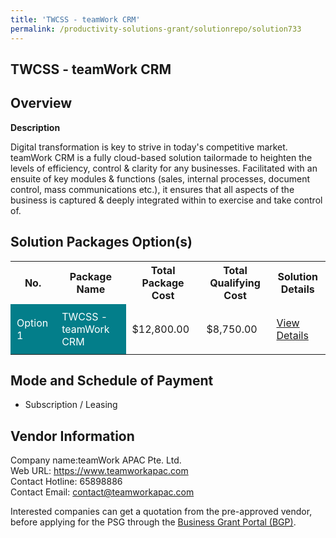 ```yaml
---
title: 'TWCSS - teamWork CRM'
permalink: /productivity-solutions-grant/solutionrepo/solution733
---
```


## TWCSS - teamWork CRM

## Overview

**Description**

Digital transformation is key to strive in today's competitive market. teamWork CRM is a fully cloud-based solution tailormade to heighten the levels of efficiency, control & clarity for any businesses. Facilitated with an ensuite of key modules & functions (sales, internal processes, document control, mass communications etc.), it ensures that all aspects of the business is captured & deeply integrated within to exercise and take control of.

## Solution Packages Option(s)

<table>
<tr>
<th><b>No.</b></th>
<th><b>Package Name</b></th>
<th><b>Total Package Cost</b></th>
<th><b>Total Qualifying Cost</b></th>
<th><b>Solution Details</b></th>
</tr>
<tr>
<td style='padding: 10px; background-color: #037E8A; color: #FFFFFF;'>Option 1</td>
<td style='padding: 10px; background-color: #037E8A; color: #FFFFFF;'>TWCSS - teamWork CRM</td>
<td style='padding: 10px;'>$12,800.00</td>
<td style='padding: 10px;'>$8,750.00</td>
<td style='padding: 10px;'><a href='/images/psg/teamWork_Desensitised_Annex_3.pdf' target='_blank'>View Details</a></td>
</tr>
</table>

## Mode and Schedule of Payment

 - Subscription / Leasing

## Vendor Information

 Company name:teamWork APAC Pte. Ltd.<br>Web URL: https://www.teamworkapac.com <br>Contact Hotline: 65898886 <br>Contact Email: contact@teamworkapac.com

Interested companies can get a quotation from the pre-approved vendor, before applying for the PSG through the <a href='https://www.businessgrants.gov.sg/' target='_blank' rel='noopener'>Business Grant Portal (BGP)</a>.

<script src="/jquery/resize-tables.js"></script>
